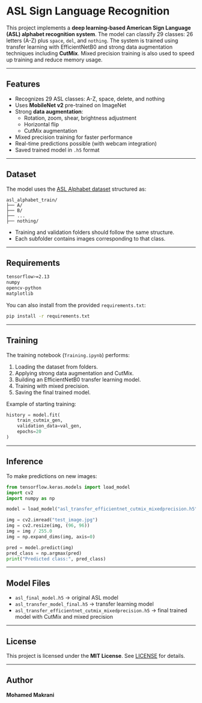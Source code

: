 # ASL Sign Language Recognition

This project implements a **deep learning-based American Sign Language (ASL) alphabet recognition system**. The model can classify 29 classes: 26 letters (A-Z) plus `space`, `del`, and `nothing`. The system is trained using transfer learning with EfficientNetB0 and strong data augmentation techniques including **CutMix**. Mixed precision training is also used to speed up training and reduce memory usage.

---

## Features

- Recognizes 29 ASL classes: A-Z, space, delete, and nothing
- Uses **MobileNet v2** pre-trained on ImageNet
- Strong **data augmentation**:
  - Rotation, zoom, shear, brightness adjustment
  - Horizontal flip
  - CutMix augmentation
- Mixed precision training for faster performance
- Real-time predictions possible (with webcam integration)
- Saved trained model in `.h5` format

---

## Dataset

The model uses the [ASL Alphabet dataset](https://www.kaggle.com/grassknoted/asl-alphabet) structured as:

```
asl_alphabet_train/
├── A/
├── B/
├── ...
├── nothing/
```

- Training and validation folders should follow the same structure.
- Each subfolder contains images corresponding to that class.

---

## Requirements

```bash
tensorflow>=2.13
numpy
opencv-python
matplotlib
```

You can also install from the provided `requirements.txt`:

```bash
pip install -r requirements.txt
```

---

## Training

The training notebook (`Training.ipynb`) performs:

1. Loading the dataset from folders.
2. Applying strong data augmentation and CutMix.
3. Building an EfficientNetB0 transfer learning model.
4. Training with mixed precision.
5. Saving the final trained model.

Example of starting training:

```python
history = model.fit(
    train_cutmix_gen,
    validation_data=val_gen,
    epochs=20
)
```

---

## Inference

To make predictions on new images:

```python
from tensorflow.keras.models import load_model
import cv2
import numpy as np

model = load_model("asl_transfer_efficientnet_cutmix_mixedprecision.h5")

img = cv2.imread("test_image.jpg")
img = cv2.resize(img, (96, 96))
img = img / 255.0
img = np.expand_dims(img, axis=0)

pred = model.predict(img)
pred_class = np.argmax(pred)
print("Predicted class:", pred_class)
```

---

## Model Files

- `asl_final_model.h5` → original ASL model
- `asl_transfer_model_final.h5` → transfer learning model
- `asl_transfer_efficientnet_cutmix_mixedprecision.h5` → final trained model with CutMix and mixed precision

---

## License

This project is licensed under the **MIT License**. See [LICENSE](LICENSE) for details.

---

## Author

**Mohamed Makrani**
